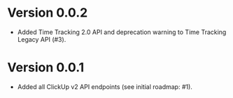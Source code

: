 # Version 0.0.2

* Added Time Tracking 2.0 API and deprecation warning to Time Tracking Legacy API (#3).

# Version 0.0.1

* Added all ClickUp v2 API endpoints (see initial roadmap: #1).
